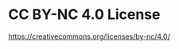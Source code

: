 CC BY-NC 4.0 License
===============================================

https://creativecommons.org/licenses/by-nc/4.0/
